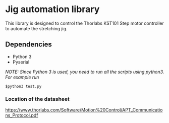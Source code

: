 # Jig automation library

This library is designed to control the Thorlabs KST101 Step motor controller to automate the stretching jig. 

## Dependencies

- Python 3
- Pyserial

*NOTE: Since Python 3 is used, you need to run all the scripts using python3. For example run*

```
$python3 test.py
```

### Location of the datasheet
https://www.thorlabs.com/Software/Motion%20Control/APT_Communications_Protocol.pdf